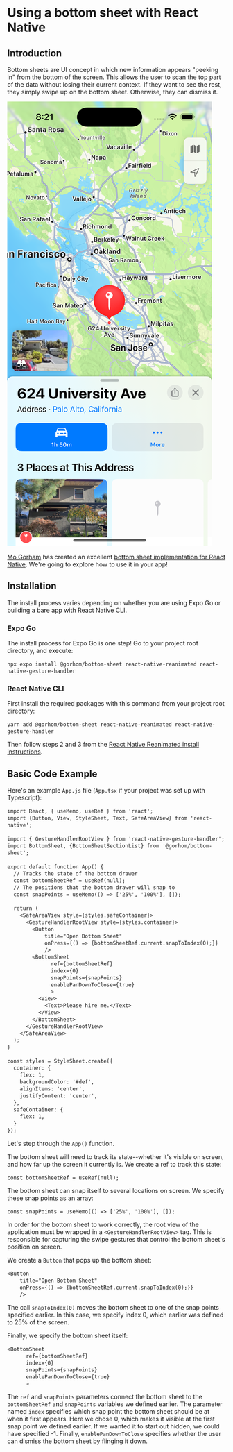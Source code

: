 # Using a bottom sheet with React Native
## Introduction

Bottom sheets are UI concept in which new information appears "peeking in" from the bottom of the screen. This allows the user to scan the top part of the data without losing their current context. If they want to see the rest, they simply swipe up on the bottom sheet. Otherwise, they can dismiss it.

![An example of a bottom sheet in Apple Maps](/AppleMaps.png)

[Mo Gorham](https://gorhom.dev) has created an excellent [bottom sheet implementation for React Native](https://ui.gorhom.dev/components/bottom-sheet/). We're going to explore how to use it in your app!

## Installation

The install process varies depending on whether you are using Expo Go or building a bare app with React Native CLI.

### Expo Go

The install process for Expo Go is one step! Go to your project root directory, and execute:

```
npx expo install @gorhom/bottom-sheet react-native-reanimated react-native-gesture-handler
```

### React Native CLI

First install the required packages with this command from your project root directory:

```
yarn add @gorhom/bottom-sheet react-native-reanimated react-native-gesture-handler
```

Then follow steps 2 and 3 from the [React Native Reanimated install instructions](https://docs.swmansion.com/react-native-reanimated/docs/fundamentals/getting-started/#step-2-add-reanimateds-babel-plugin).

## Basic Code Example

Here's an example `App.js` file (`App.tsx` if your project was set up with Typescript):

```
import React, { useMemo, useRef } from 'react';
import {Button, View, StyleSheet, Text, SafeAreaView} from 'react-native';

import { GestureHandlerRootView } from 'react-native-gesture-handler';
import BottomSheet, {BottomSheetSectionList} from '@gorhom/bottom-sheet';

export default function App() {
  // Tracks the state of the bottom drawer
  const bottomSheetRef = useRef(null);
  // The positions that the bottom drawer will snap to
  const snapPoints = useMemo(() => ['25%', '100%'], []);

  return (
    <SafeAreaView style={styles.safeContainer}>
      <GestureHandlerRootView style={styles.container}>
        <Button
            title="Open Bottom Sheet"
            onPress={() => {bottomSheetRef.current.snapToIndex(0);}}
            />
        <BottomSheet
              ref={bottomSheetRef}
              index={0}
              snapPoints={snapPoints}
              enablePanDownToClose={true}
              >
          <View>
            <Text>Please hire me.</Text>
          </View>
        </BottomSheet>
      </GestureHandlerRootView>
    </SafeAreaView>
  );
}

const styles = StyleSheet.create({
  container: {
    flex: 1,
    backgroundColor: '#def',
    alignItems: 'center',
    justifyContent: 'center',
  },
  safeContainer: {
    flex: 1,
  }
});
```

Let's step through the `App()` function.

The bottom sheet will need to track its state--whether it's visible on screen, and how far up the screen it currently is. We create a ref to track this state:

```
const bottomSheetRef = useRef(null);
```

The bottom sheet can snap itself to several locations on screen. We specify these snap points as an array:

```
const snapPoints = useMemo(() => ['25%', '100%'], []);
```

In order for the bottom sheet to work correctly, the root view of the application must be wrapped in a `<GestureHandlerRootView>` tag. This is responsible for capturing the swipe gestures that control the bottom sheet's position on screen.

We create a `Button` that pops up the bottom sheet:

```
<Button
    title="Open Bottom Sheet"
    onPress={() => {bottomSheetRef.current.snapToIndex(0);}}
    />
```

The call `snapToIndex(0)` moves the bottom sheet to one of the snap points specified earlier. In this case, we specify index 0, which earlier was defined to 25% of the screen.

Finally, we specify the bottom sheet itself:

```
<BottomSheet
      ref={bottomSheetRef}
      index={0}
      snapPoints={snapPoints}
      enablePanDownToClose={true}
      >
```

The `ref` and `snapPoints` parameters connect the bottom sheet to the `bottomSheetRef` and `snapPoints` variables we defined earlier. The parameter named `index` specifies which snap point the bottom sheet should be at when it first appears. Here we chose 0, which makes it visible at the first snap point we defined earlier. If we wanted it to start out hidden, we could have specified -1. Finally, `enablePanDownToClose` specifies whether the user can dismiss the bottom sheet by flinging it down.

